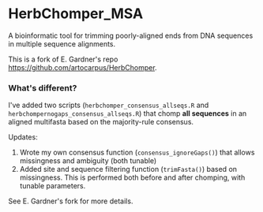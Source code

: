 # HerbChomper_MSA
A bioinformatic tool for trimming poorly-aligned ends from DNA sequences in multiple sequence alignments.

This is a fork of E. Gardner's repo https://github.com/artocarpus/HerbChomper.

### What's different?
I've added two scripts (`herbchomper_consensus_allseqs.R` and `herbchompernogaps_consensus_allseqs.R`) that chomp **all sequences** in an aligned multifasta based on the majority-rule consensus.
<!-- It's basically just a loop added to the original code in herbchomper.R with a few other minor changes to fix errors that came up with indexing base positions. -->

Updates:
1. Wrote my own consensus function (`consensus_ignoreGaps()`) that allows missingness and ambiguity (both tunable)
2. Added site and sequence filtering function (`trimFasta()`) based on missingness. This is performed both before and after chomping, with tunable parameters.

See E. Gardner's fork for more details.
